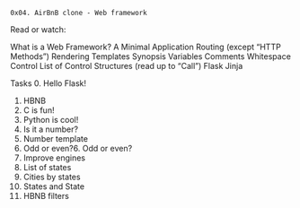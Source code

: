 	0x04. AirBnB clone - Web framework
Read or watch:

What is a Web Framework?
A Minimal Application
Routing (except “HTTP Methods”)
Rendering Templates
Synopsis
Variables
Comments
Whitespace Control
List of Control Structures (read up to “Call”)
Flask
Jinja

Tasks
0. Hello Flask!
1. HBNB
2. C is fun!
3. Python is cool!
4. Is it a number?
5. Number template
6. Odd or even?6. Odd or even?
7. Improve engines
8. List of states
9. Cities by states
10. States and State
11. HBNB filters

